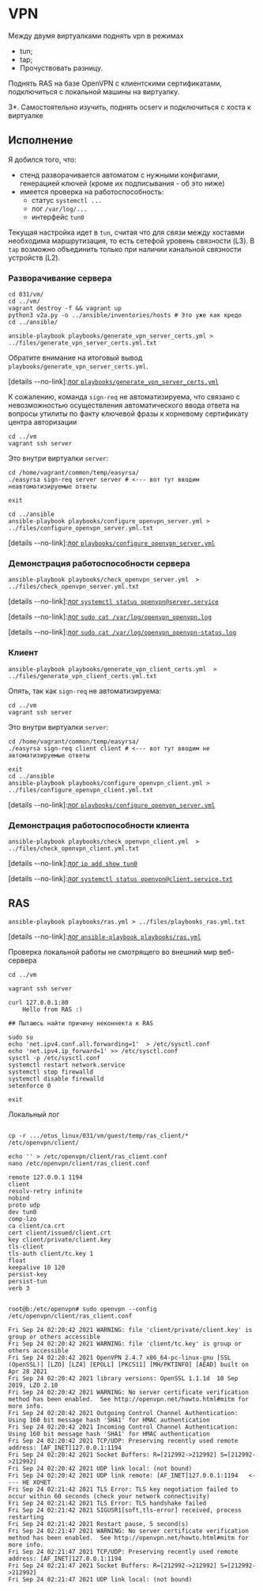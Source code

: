 #  VPN

Между двумя виртуалками поднять vpn в режимах
* tun;
* tap; 
* Прочуствовать разницу.

Поднять RAS на базе OpenVPN с клиентскими сертификатами, подключиться с локальной машины на виртуалку.

3*. Самостоятельно изучить, поднять ocserv и подключиться с хоста к виртуалке

## Исполнение

Я добился того, что:
* стенд разворачивается автоматом с нужными конфигами, генерацией ключей (кроме их подписывания - об это ниже)
* имеется проверка на работоспособность:
  * статус `systemctl ...`
  * лог `/var/log/...`
  * интерфейс `tun0`

Текущая настройка идет в `tun`, считая что для связи между хоставми необходима маршрутизация, то есть сетефой уровень связности (L3).
В `tap` возможно объединить только при наличии канальной связности устройств (L2).

### Разворачивание сервера

```shell
cd 031/vm/
cd ../vm/
vagrant destroy -f && vagrant up 
python3 v2a.py -o ../ansible/inventories/hosts # Это уже как кредо
cd ../ansible/
```

```shell
ansible-playbook playbooks/generate_vpn_server_certs.yml > ../files/generate_vpn_server_certs.yml.txt
```

Обратите внимание на итоговый вывод `playbooks/generate_vpn_server_certs.yml`.

[details --no-link]:[лог `playbooks/generate_vpn_server_certs.yml`](./031/files/generate_vpn_server_certs.yml.txt)

К сожалению, команда `sign-req` не автоматизируема, что связано с невозможностью осуществления автоматического ввода ответа на вопросы утилиты по факту ключевой фразы к корневому сертификату центра авторизации

```shell
cd ../vm
vagrant ssh server
```

Это внутри виртуалки `server`:

```shell
cd /home/vagrant/common/temp/easyrsa/ 
./easyrsa sign-req server server # <--- вот тут вводим неавтоматизируемые ответы

exit
```

```shell
cd ../ansible
ansible-playbook playbooks/configure_openvpn_server.yml > ../files/configure_openvpn_server.yml.txt
```

[details --no-link]:[лог `playbooks/configure_openvpn_server.yml`](./031/files/configure_openvpn_server.yml.txt)

### Демонстрация работоспособности сервера

```shell
ansible-playbook playbooks/check_openvpn_server.yml  > ../files/check_openvpn_server.yml.txt
```

[details --no-link]:[лог `systemctl status openvpn@server.service`](./031/files/server-systemctl-status-openvpn@server.service.txt)

[details --no-link]:[лог `sudo cat /var/log/openvpn_openvpn.log`](./031/files/server-sudo-cat-_var_log_openvpn_openvpn-status.log.txt)

[details --no-link]:[лог `sudo cat /var/log/openvpn_openvpn-status.log`](./031/files/server-sudo-cat-_var_log_openvpn_openvpn.log.txt)

### Клиент

```shell
ansible-playbook playbooks/generate_vpn_client_certs.yml  > ../files/generate_vpn_client_certs.yml.txt
```

Опять, так как `sign-req` не автоматизируема:

```shell
cd ../vm
vagrant ssh server
```

Это внутри виртуалки `server`:

```shell
cd /home/vagrant/common/temp/easyrsa/ 
./easyrsa sign-req client client # <--- вот тут вводим не автоматизируемые ответы
```

```shell
exit
cd ../ansible
ansible-playbook playbooks/configure_openvpn_client.yml > ../files/configure_openvpn_client.yml.txt
```

[details --no-link]:[лог `playbooks/configure_openvpn_server.yml`](./031/files/configure_openvpn_client.yml.txt)


### Демонстрация работоспособности клиента

```shell
ansible-playbook playbooks/check_openvpn_client.yml  > ../files/check_openvpn_client.yml.txt
```

[details --no-link]:[лог `ip add show tun0`](./031/files/client-_sbin_ip-add-show-tun0.txt)

[details --no-link]:[лог `systemctl status openvpn@client.service.txt`](./031/files/client-systemctl-status-openvpn@client.service.txt)

## RAS

```shell
ansible-playbook playbooks/ras.yml > ../files/playbooks_ras.yml.txt
```

[details --no-link]:[лог `ansible-playbook playbooks/ras.yml`](./031/files/playbooks_ras.yml.txt)


Проверка локальной работы не смотрящего во внешний мир веб-сервера
```shell
cd ../vm

vagrant ssh server

curl 127.0.0.1:80
    Hello from RAS :)

## Пытаюсь найти причину неконнекта к RAS

sudo su
echo 'net.ipv4.conf.all.forwarding=1'  > /etc/sysctl.conf
echo 'net.ipv4.ip_forward=1' >> /etc/sysctl.conf
sysctl -p /etc/sysctl.conf
systemctl restart network.service
systemctl stop firewalld
systemctl disable firewalld
setenforce 0

exit
```

Локальный лог

```shell

cp -r .../otus_linux/031/vm/guest/temp/ras_client/* /etc/openvpn/client/

echo '' > /etc/openvpn/client/ras_client.conf
nano /etc/openvpn/client/ras_client.conf

remote 127.0.0.1 1194
client
resolv-retry infinite
nobind
proto udp
dev tun0
comp-lzo
ca client/ca.crt
cert client/issued/client.crt
key client/private/client.key
tls-client
tls-auth client/tc.key 1
float
keepalive 10 120
persist-key
persist-tun
verb 3


root@b:/etc/openvpn# sudo openvpn --config /etc/openvpn/client/ras_client.conf

Fri Sep 24 02:20:42 2021 WARNING: file 'client/private/client.key' is group or others accessible
Fri Sep 24 02:20:42 2021 WARNING: file 'client/tc.key' is group or others accessible
Fri Sep 24 02:20:42 2021 OpenVPN 2.4.7 x86_64-pc-linux-gnu [SSL (OpenSSL)] [LZO] [LZ4] [EPOLL] [PKCS11] [MH/PKTINFO] [AEAD] built on Apr 28 2021
Fri Sep 24 02:20:42 2021 library versions: OpenSSL 1.1.1d  10 Sep 2019, LZO 2.10
Fri Sep 24 02:20:42 2021 WARNING: No server certificate verification method has been enabled.  See http://openvpn.net/howto.html#mitm for more info.
Fri Sep 24 02:20:42 2021 Outgoing Control Channel Authentication: Using 160 bit message hash 'SHA1' for HMAC authentication
Fri Sep 24 02:20:42 2021 Incoming Control Channel Authentication: Using 160 bit message hash 'SHA1' for HMAC authentication
Fri Sep 24 02:20:42 2021 TCP/UDP: Preserving recently used remote address: [AF_INET]127.0.0.1:1194
Fri Sep 24 02:20:42 2021 Socket Buffers: R=[212992->212992] S=[212992->212992]
Fri Sep 24 02:20:42 2021 UDP link local: (not bound)
Fri Sep 24 02:20:42 2021 UDP link remote: [AF_INET]127.0.0.1:1194   <---- НЕ ХОЧЕТ
Fri Sep 24 02:21:42 2021 TLS Error: TLS key negotiation failed to occur within 60 seconds (check your network connectivity)
Fri Sep 24 02:21:42 2021 TLS Error: TLS handshake failed
Fri Sep 24 02:21:42 2021 SIGUSR1[soft,tls-error] received, process restarting
Fri Sep 24 02:21:42 2021 Restart pause, 5 second(s)
Fri Sep 24 02:21:47 2021 WARNING: No server certificate verification method has been enabled.  See http://openvpn.net/howto.html#mitm for more info.
Fri Sep 24 02:21:47 2021 TCP/UDP: Preserving recently used remote address: [AF_INET]127.0.0.1:1194
Fri Sep 24 02:21:47 2021 Socket Buffers: R=[212992->212992] S=[212992->212992]
Fri Sep 24 02:21:47 2021 UDP link local: (not bound)


```